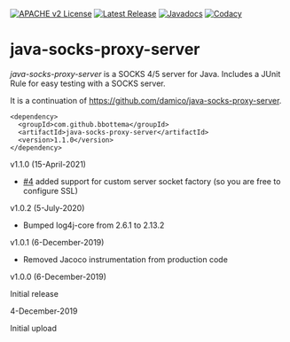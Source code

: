 [![APACHE v2 License](https://img.shields.io/badge/license-apachev2-blue.svg?style=flat)](LICENSE-2.0.txt) 
[![Latest Release](https://img.shields.io/maven-central/v/com.github.bbottema/java-socks-proxy-server.svg?style=flat)](http://search.maven.org/#search%7Cgav%7C1%7Cg%3A%22com.github.bbottema%22%20AND%20a%3A%22java-socks-proxy-server%22) 
[![Javadocs](http://www.javadoc.io/badge/com.github.bbottema/java-socks-proxy-server.svg)](http://www.javadoc.io/doc/com.github.bbottema/java-socks-proxy-server)
[![Codacy](https://img.shields.io/codacy/grade/d04a57e7f3184b47962e2666419683a1.svg?style=flat)](https://www.codacy.com/app/b-bottema/java-socks-proxy-server)

# java-socks-proxy-server
*java-socks-proxy-server* is a SOCKS 4/5 server for Java. Includes a JUnit Rule for easy testing with a SOCKS server.

It is a continuation of https://github.com/damico/java-socks-proxy-server.

```
<dependency>
  <groupId>com.github.bbottema</groupId>
  <artifactId>java-socks-proxy-server</artifactId>
  <version>1.1.0</version>
</dependency>
```

v1.1.0 (15-April-2021)

- [#4](https://github.com/bbottema/java-socks-proxy-server/issues/4) added support for custom server socket factory (so you are free to configure SSL)


v1.0.2 (5-July-2020)

- Bumped log4j-core from 2.6.1 to 2.13.2


v1.0.1 (6-December-2019)

- Removed Jacoco instrumentation from production code


v1.0.0 (6-December-2019)

Initial release


4-December-2019

Initial upload